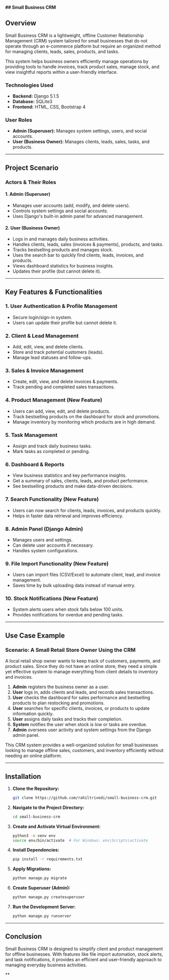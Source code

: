 **## Small Business CRM**

## Overview
Small Business CRM is a lightweight, offline Customer Relationship Management (CRM) system tailored for small businesses that do not operate through an e-commerce platform but require an organized method for managing clients, leads, sales, products, and tasks.

This system helps business owners efficiently manage operations by providing tools to handle invoices, track product sales, manage stock, and view insightful reports within a user-friendly interface.

### Technologies Used
- **Backend:** Django 5.1.5
- **Database:** SQLite3
- **Frontend:** HTML, CSS, Bootstrap 4

### User Roles
- **Admin (Superuser):** Manages system settings, users, and social accounts.
- **User (Business Owner):** Manages clients, leads, sales, tasks, and products.

---

## Project Scenario

### Actors & Their Roles

#### 1. Admin (Superuser)
- Manages user accounts (add, modify, and delete users).
- Controls system settings and social accounts.
- Uses Django's built-in admin panel for advanced management.

#### 2. User (Business Owner)
- Logs in and manages daily business activities.
- Handles clients, leads, sales (invoices & payments), products, and tasks.
- Tracks bestselling products and manages stock.
- Uses the search bar to quickly find clients, leads, invoices, and products.
- Views dashboard statistics for business insights.
- Updates their profile (but cannot delete it).

---

## Key Features & Functionalities

### 1. User Authentication & Profile Management
- Secure login/sign-in system.
- Users can update their profile but cannot delete it.

### 2. Client & Lead Management
- Add, edit, view, and delete clients.
- Store and track potential customers (leads).
- Manage lead statuses and follow-ups.

### 3. Sales & Invoice Management
- Create, edit, view, and delete invoices & payments.
- Track pending and completed sales transactions.

### 4. Product Management (New Feature)
- Users can add, view, edit, and delete products.
- Track bestselling products on the dashboard for stock and promotions.
- Manage inventory by monitoring which products are in high demand.

### 5. Task Management
- Assign and track daily business tasks.
- Mark tasks as completed or pending.

### 6. Dashboard & Reports
- View business statistics and key performance insights.
- Get a summary of sales, clients, leads, and product performance.
- See bestselling products and make data-driven decisions.

### 7. Search Functionality (New Feature)
- Users can now search for clients, leads, invoices, and products quickly.
- Helps in faster data retrieval and improves efficiency.

### 8. Admin Panel (Django Admin)
- Manages users and settings.
- Can delete user accounts if necessary.
- Handles system configurations.

### 9. File Import Functionality (New Feature)
- Users can import files (CSV/Excel) to automate client, lead, and invoice management.
- Saves time by bulk uploading data instead of manual entry.

### 10. Stock Notifications (New Feature)
- System alerts users when stock falls below 100 units.
- Provides notifications for overdue and pending tasks.

---

## Use Case Example

### Scenario: A Small Retail Store Owner Using the CRM
A local retail shop owner wants to keep track of customers, payments, and product sales. Since they do not have an online store, they need a simple yet effective system to manage everything from client details to inventory and invoices.

1. **Admin** registers the business owner as a user.
2. **User** logs in, adds clients and leads, and records sales transactions.
3. **User** checks the dashboard for sales performance and bestselling products to plan restocking and promotions.
4. **User** searches for specific clients, invoices, or products to update information quickly.
5. **User** assigns daily tasks and tracks their completion.
6. **System** notifies the user when stock is low or tasks are overdue.
7. **Admin** oversees user activity and system settings from the Django admin panel.

This CRM system provides a well-organized solution for small businesses looking to manage offline sales, customers, and inventory efficiently without needing an online platform.

---

## Installation

1. **Clone the Repository:**
   ```bash
   git clone https://github.com/rahiltrivedi/small-business-crm.git
   ```

2. **Navigate to the Project Directory:**
   ```bash
   cd small-business-crm
   ```

3. **Create and Activate Virtual Environment:**
   ```bash
   python3 -m venv env
   source env/bin/activate  # For Windows: env\Scripts\activate
   ```

4. **Install Dependencies:**
   ```bash
   pip install -r requirements.txt
   ```

5. **Apply Migrations:**
   ```bash
   python manage.py migrate
   ```

6. **Create Superuser (Admin):**
   ```bash
   python manage.py createsuperuser
   ```

7. **Run the Development Server:**
   ```bash
   python manage.py runserver
   ```

---

## Conclusion
Small Business CRM is designed to simplify client and product management for offline businesses. With features like file import automation, stock alerts, and task notifications, it provides an efficient and user-friendly approach to managing everyday business activities.

**
